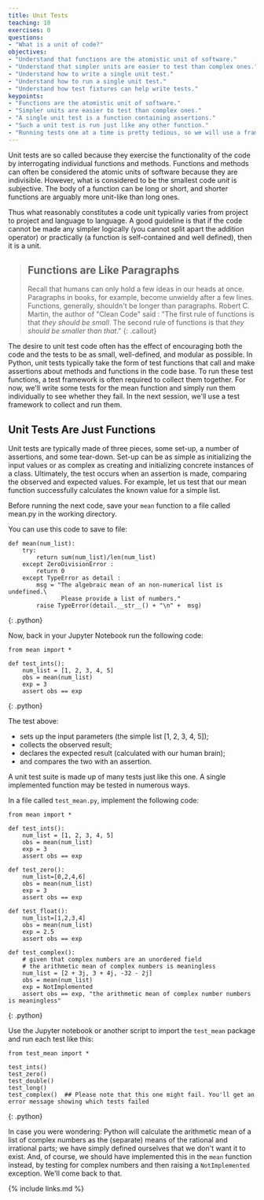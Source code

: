 ```yaml
---
title: Unit Tests
teaching: 10
exercises: 0
questions:
- "What is a unit of code?"
objectives:
- "Understand that functions are the atomistic unit of software."
- "Understand that simpler units are easier to test than complex ones."
- "Understand how to write a single unit test."
- "Understand how to run a single unit test."
- "Understand how test fixtures can help write tests."
keypoints:
- "Functions are the atomistic unit of software."
- "Simpler units are easier to test than complex ones."
- "A single unit test is a function containing assertions."
- "Such a unit test is run just like any other function."
- "Running tests one at a time is pretty tedious, so we will use a framework instead."
---
```


Unit tests are so called because they exercise the functionality of the code by
interrogating individual functions and methods. Functions and methods can often
be considered the atomic units of software because they are indivisible.
However, what is considered to be the smallest code _unit_ is subjective. The
body of a function can be long or short, and shorter functions are arguably
more unit-like than long ones.

Thus what reasonably constitutes a code unit typically varies from project to
project and language to language.  A good guideline is that if the code cannot
be made any simpler logically (you cannot split apart the addition operator) or
practically (a function is self-contained and well defined), then it is a unit.

> ## Functions are Like Paragraphs
>
> Recall that humans can only hold a few ideas in our heads at once. Paragraphs
> in books, for example, become unwieldy after a few lines. Functions, generally,
> shouldn't be longer than paragraphs.
> Robert C. Martin, the author of "Clean Code" said : "The first rule of
> functions is that _they should be small_. The second rule of functions is that
> _they should be smaller than that_."
{: .callout}

The desire to unit test code often has the effect of encouraging both the
code and the tests to be as small, well-defined, and modular as possible.
In Python, unit tests typically take the form of test functions that call and make
assertions about methods and functions in the code base.  To run these test
functions, a test framework is often required to collect them together. For
now, we'll write some tests for the mean function and simply run them
individually to see whether they fail. In the next session, we'll use a test
framework to collect and run them.

## Unit Tests Are Just Functions

Unit tests are typically made of three pieces, some set-up, a number of
assertions, and some tear-down. Set-up can be as simple as initializing the
input values or as complex as creating and initializing concrete instances of a
class. Ultimately, the test occurs when an assertion is made, comparing the
observed and expected values. For example, let us test that our mean function
successfully calculates the known value for a simple list.

Before running the next code, save your `mean` function to a file called mean.py in the working directory.

You can use this code to save to file:

~~~
def mean(num_list):
    try:
        return sum(num_list)/len(num_list)
    except ZeroDivisionError :
        return 0
    except TypeError as detail :
        msg = "The algebraic mean of an non-numerical list is undefined.\
               Please provide a list of numbers."
        raise TypeError(detail.__str__() + "\n" +  msg)
~~~
{: .python}

Now, back in your Jupyter Notebook run the following code:

~~~
from mean import *

def test_ints():
    num_list = [1, 2, 3, 4, 5]
    obs = mean(num_list)
    exp = 3
    assert obs == exp
~~~
{: .python}

The test above:
- sets up the input parameters (the simple list [1, 2, 3, 4, 5]);
- collects the observed result;
- declares the expected result (calculated with our human brain);
- and compares the two with an assertion.

A unit test suite is made up of many tests just like this one. A single
implemented function may be tested in numerous ways.

In a file called `test_mean.py`, implement the following code:

~~~
from mean import *

def test_ints():
    num_list = [1, 2, 3, 4, 5]
    obs = mean(num_list)
    exp = 3
    assert obs == exp

def test_zero():
    num_list=[0,2,4,6]
    obs = mean(num_list)
    exp = 3
    assert obs == exp

def test_float():
    num_list=[1,2,3,4]
    obs = mean(num_list)
    exp = 2.5
    assert obs == exp

def test_complex():
    # given that complex numbers are an unordered field
    # the arithmetic mean of complex numbers is meaningless
    num_list = [2 + 3j, 3 + 4j, -32 - 2j]
    obs = mean(num_list)
    exp = NotImplemented
    assert obs == exp, "the arithmetic mean of complex number numbers is meaningless"
~~~
{: .python}

Use the Jupyter notebook or another script to import the `test_mean` package and run each test like this:

~~~
from test_mean import *

test_ints()
test_zero()
test_double()
test_long()
test_complex()  ## Please note that this one might fail. You'll get an error message showing which tests failed
~~~
{: .python}

In case you were wondering: Python will calculate the arithmetic mean of a list of complex numbers as the (separate) means of the rational and irrational parts; we have simply defined ourselves that we don't want it to exist.
And, of course, we should have implemented this in the `mean` function instead, by testing for complex numbers and then raising a `NotImplemented` exception.
We'll come back to that.



{% include links.md %}
